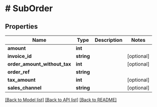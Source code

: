 # # SubOrder

## Properties

Name | Type | Description | Notes
------------ | ------------- | ------------- | -------------
**amount** | **int** |  | 
**invoice_id** | **string** |  | [optional] 
**order_amount_without_tax** | **int** |  | [optional] 
**order_ref** | **string** |  | 
**tax_amount** | **int** |  | [optional] 
**sales_channel** | **string** |  | [optional] 

[[Back to Model list]](../../README.md#documentation-for-models) [[Back to API list]](../../README.md#documentation-for-api-endpoints) [[Back to README]](../../README.md)


